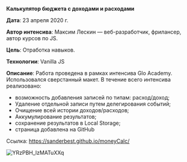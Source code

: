 **Калькулятор бюджета с доходами и расходами**
  
  
  **Дата**: 23 апреля 2020 г. 
  
  
  **Автор интенсива**: Максим Лескин — веб-разработчик, фрилансер, автор курсов по JS.
  
  **Цель**: Отработка навыков. 
  
  **Технологии**: Vanilla JS 
  
  
  **Описание**: Работа проведена в рамках интенсива Glo Academy. Использовался сверстанный макет. В течение всего интенсива реализовано:

  - возможность добавления записей по типам: расход/доход;
  - Удаление отдельной записи путем делегирования событий;
  - Очищение всей истории доходов/расходов;
  - Аккумулирование результатов;
  - сохранение результатов в Local Storage;
  - страница добавлена на GitHub

Ссылка: https://sanderbest.github.io/moneyCalc/

![YRzPBH_lzMATuXXq](https://user-images.githubusercontent.com/61217980/129871789-2075d665-548e-4da1-b5dd-d1961311c02e.png)
